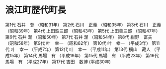 # 浪江町歴代町長

第1代  石井　登 （昭和31年）
第2代 石川　正義 （昭和35年）
第3代 石川　正義 （昭和39年）
第4代 上田鉄三郎 （昭和43年）
第5代 上田善三郎 （昭和47年）
第6代 石井 潔 （昭和50年）
第7代 石井 潔 （昭和54年）
第8代 紺野　富夫 （昭和58年）
第9代  叶　幸一 （昭和62年）
第10代  叶　幸一 （平成3年）
第11代  叶　幸一 （平成7年）
第12代  叶　幸一 （平成11年）
第13代 横山　藏人 （平成15年）
第14代 馬場　有 （平成19年）
第15代 馬場　有 （平成23年）
第16代 馬場　有 （平成27年）
第17代 吉田　数博 (平成30年)
